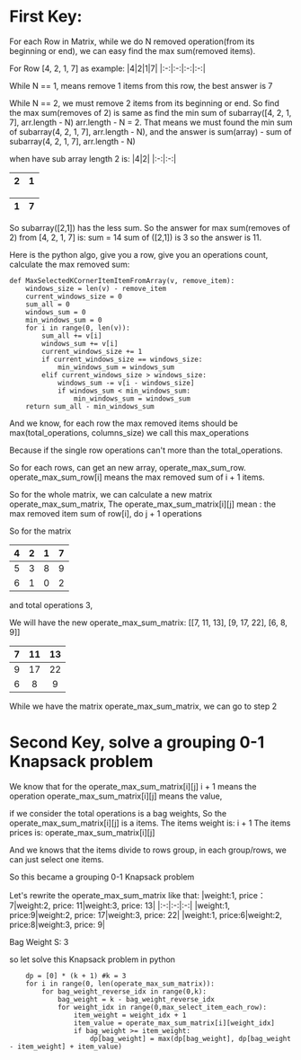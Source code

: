 # First Key:
For each Row in Matrix, while we do N removed operation(from its beginning or end), we can easy find the max sum(removed items).

For Row [4, 2, 1, 7] as example:
|4|2|1|7|
|:-:|:-:|:-:|:-:|

While N == 1, means remove 1 items from this row, the best answer is 7

While N == 2, we must remove 2 items from its beginning or end. So find the max sum(removes of 2) is same as find the min sum of subarray([4, 2, 1, 7], arr.length - N)
arr.length - N = 2. That means we must found the min sum of subarray(4, 2, 1, 7], arr.length - N), and the answer is 
sum(array) - sum of subarray(4, 2, 1, 7], arr.length - N)

when have sub array length 2 is:
|4|2|
|:-:|:-:|

|2|1|
|:-:|:-:|

|1|7|
|:-:|:-:|

So subarray([2,1]) has the less sum. So the answer for  max sum(removes of 2) from [4, 2, 1, 7] 
is:
sum = 14
sum of ([2,1]) is 3
so the answer is 11.

Here is the python algo, give you a row, give you an operations count, calculate the max removed sum:
```
def MaxSelectedKCornerItemItemFromArray(v, remove_item):
    windows_size = len(v) - remove_item
    current_windows_size = 0
    sum_all = 0
    windows_sum = 0
    min_windows_sum = 0
    for i in range(0, len(v)):
        sum_all += v[i]
        windows_sum += v[i]
        current_windows_size += 1
        if current_windows_size == windows_size:
            min_windows_sum = windows_sum
        elif current_windows_size > windows_size:
            windows_sum -= v[i - windows_size]
            if windows_sum < min_windows_sum:
                min_windows_sum = windows_sum
    return sum_all - min_windows_sum
```

And we know, for each row the max removed items should be max(total_operations, columns_size) we call this max_operations

Because if the single row operations can't more than the total_operations.

So for each rows, can get an new array, operate_max_sum_row. operate_max_sum_row[i] means the max removed sum of i + 1 items.

So for the whole matrix, we can calculate a new matrix operate_max_sum_matrix, 
The operate_max_sum_matrix[i][j] mean : the max removed item sum of row[i], do j + 1 operations

So for the matrix 

|4|2|1|7|
|:-:|:-:|:-:|:-:|
|5|3|8|9|
|6|1|0|2|

and total operations 3,

We will have the new operate_max_sum_matrix: [[7, 11, 13], [9, 17, 22], [6, 8, 9]]

|7|11|13|
|:-:|:-:|:-:|
|9|17|22|
|6|8|9|

While we have the matrix operate_max_sum_matrix, we can go to step 2

# Second Key, solve a grouping 0-1 Knapsack problem

We know that for the operate_max_sum_matrix[i][j]
i + 1 means the operation
operate_max_sum_matrix[i][j] means the value,

if we consider the total operations is a bag weights,
So the operate_max_sum_matrix[i][j] is a items. 
The items weight is: i + 1
The items prices is: operate_max_sum_matrix[i][j]

And we knows that the items divide to rows group, in each group/rows, we can just select one items.

So this became a  grouping 0-1 Knapsack problem

Let's rewrite the operate_max_sum_matrix like that:
|weight:1, price：7|weight:2, price: 11|weight:3, price: 13|
|:-:|:-:|:-:|
|weight:1, price:9|weight:2, price: 17|weight:3, price: 22|
|weight:1, price:6|weight:2, price:8|weight:3, price: 9|

Bag Weight S: 3

so let solve this Knapsack problem in python
```
    dp = [0] * (k + 1) #k = 3
    for i in range(0, len(operate_max_sum_matrix)):
        for bag_weight_reverse_idx in range(0,k):
            bag_weight = k - bag_weight_reverse_idx
            for weight_idx in range(0,max_select_item_each_row):
                item_weight = weight_idx + 1
                item_value = operate_max_sum_matrix[i][weight_idx]
                if bag_weight >= item_weight:
                    dp[bag_weight] = max(dp[bag_weight], dp[bag_weight - item_weight] + item_value)
```





